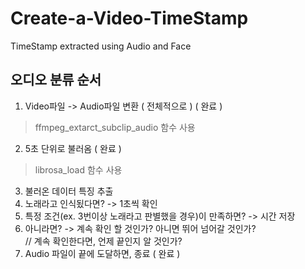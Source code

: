 # Create-a-Video-TimeStamp
TimeStamp extracted using Audio and Face

## 오디오 분류 순서
1. Video파일 -> Audio파일 변환 ( 전체적으로 ) ( 완료 )
> ffmpeg_extarct_subclip_audio 함수 사용
2. 5초 단위로 불러옴 ( 완료 )
> librosa_load 함수 사용 
3. 불러온 데이터 특징 추출
4. 노래라고 인식됬다면? -> 1초씩 확인
5. 특정 조건(ex. 3번이상 노래라고 판별했을 경우)이 만족하면? -> 시간 저장
6. 아니라면? -> 계속 확인 할 것인가? 아니면 뛰어 넘어갈 것인가?
    <br> // 계속 확인한다면, 언제 끝인지 알 것인가?
7. Audio 파일이 끝에 도달하면, 종료 ( 완료 )



